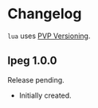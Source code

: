 # Changelog

`lua` uses [PVP Versioning][1].

## lpeg 1.0.0

Release pending.

- Initially created.

[1]: https://pvp.haskell.org
